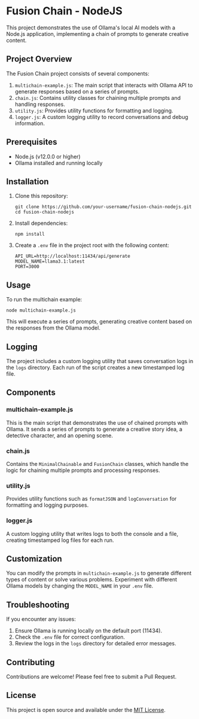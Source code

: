 # Fusion Chain - NodeJS

This project demonstrates the use of Ollama's local AI models with a Node.js application, implementing a chain of prompts to generate creative content.

## Project Overview

The Fusion Chain project consists of several components:

1. `multichain-example.js`: The main script that interacts with Ollama API to generate responses based on a series of prompts.
2. `chain.js`: Contains utility classes for chaining multiple prompts and handling responses.
3. `utility.js`: Provides utility functions for formatting and logging.
4. `logger.js`: A custom logging utility to record conversations and debug information.

## Prerequisites

- Node.js (v12.0.0 or higher)
- Ollama installed and running locally

## Installation

1. Clone this repository:
   ```
   git clone https://github.com/your-username/fusion-chain-nodejs.git
   cd fusion-chain-nodejs
   ```

2. Install dependencies:
   ```
   npm install
   ```

3. Create a `.env` file in the project root with the following content:
   ```
   API_URL=http://localhost:11434/api/generate
   MODEL_NAME=llama3.1:latest
   PORT=3000
   ```

## Usage

To run the multichain example:

```
node multichain-example.js
```

This will execute a series of prompts, generating creative content based on the responses from the Ollama model.

## Logging

The project includes a custom logging utility that saves conversation logs in the `logs` directory. Each run of the script creates a new timestamped log file.

## Components

### multichain-example.js

This is the main script that demonstrates the use of chained prompts with Ollama. It sends a series of prompts to generate a creative story idea, a detective character, and an opening scene.

### chain.js

Contains the `MinimalChainable` and `FusionChain` classes, which handle the logic for chaining multiple prompts and processing responses.

### utility.js

Provides utility functions such as `formatJSON` and `logConversation` for formatting and logging purposes.

### logger.js

A custom logging utility that writes logs to both the console and a file, creating timestamped log files for each run.

## Customization

You can modify the prompts in `multichain-example.js` to generate different types of content or solve various problems. Experiment with different Ollama models by changing the `MODEL_NAME` in your `.env` file.

## Troubleshooting

If you encounter any issues:

1. Ensure Ollama is running locally on the default port (11434).
2. Check the `.env` file for correct configuration.
3. Review the logs in the `logs` directory for detailed error messages.

## Contributing

Contributions are welcome! Please feel free to submit a Pull Request.

## License

This project is open source and available under the [MIT License](LICENSE).